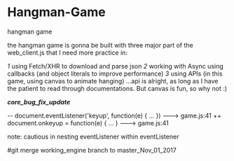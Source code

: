 # Hangman-Game
hangman game

the hangman game is gonna be built with three major part of the web_client.js that I need more practice in: 

<em>1</em> using Fetch/XHR to download and parse json
<em>2</em> working with Async using callbacks (and object literals to improve performance) 
<em>3</em> using APIs (in this game, using canvas to animate hanging)
...api is alright, as long as I have the patient to read through documentations. But canvas is fun, so why not :)


<strong><em>core_bug_fix_update</em></strong><br>

-- document.eventListener('keyup', function(e) { ... }) ---> game.js:41
++ document.onkeyup = function(e) { ... } ---> game.js:41

note: cautious in nesting eventListener within eventListener

#git merge working_engine branch to master_Nov_01_2017


